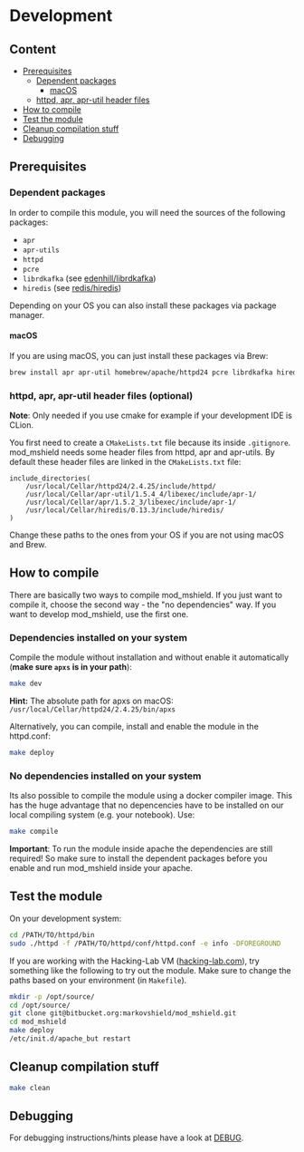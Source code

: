 # Development

## Content
* [Prerequisites](#markdown-header-prerequisites)
    * [Dependent packages](#markdown-header-dependent-packages)
        * [macOS](#markdown-header-macos)
    * [httpd, apr, apr-util header files](#markdown-header-httpd-apr-apr-util-header-files)
* [How to compile](#markdown-header-how-to-compile)
* [Test the module](#markdown-header-test-the-module)
* [Cleanup compilation stuff](#markdown-header-cleanup-compilation-stuff)
* [Debugging](#markdown-header-debugging)

## Prerequisites

### Dependent packages
In order to compile this module, you will need the sources of the following packages:
* `apr`
* `apr-utils`
* `httpd`
* `pcre`
* `librdkafka` (see [edenhill/librdkafka](https://github.com/edenhill/librdkafka))
* `hiredis` (see [redis/hiredis](https://github.com/redis/hiredis))

Depending on your OS you can also install these packages via package manager.

#### macOS
If you are using macOS, you can just install these packages via Brew:
```bash
brew install apr apr-util homebrew/apache/httpd24 pcre librdkafka hiredis
```

### httpd, apr, apr-util header files (optional)
**Note**: Only needed if you use cmake for example if your development IDE is CLion.

You first need to create a `CMakeLists.txt` file because its inside `.gitignore`.
mod_mshield needs some header files from httpd, apr and apr-utils. By default these header files are linked in the `CMakeLists.txt` file:
```
include_directories(
    /usr/local/Cellar/httpd24/2.4.25/include/httpd/
    /usr/local/Cellar/apr-util/1.5.4_4/libexec/include/apr-1/
    /usr/local/Cellar/apr/1.5.2_3/libexec/include/apr-1/
    /usr/local/Cellar/hiredis/0.13.3/include/hiredis/
)
```
Change these paths to the ones from your OS if you are not using macOS and Brew.

## How to compile
There are basically two ways to compile mod_mshield. If you just want to compile it, choose the second way - the "no dependencies" way. If you want to develop mod_mshield, use the first one.

### Dependencies installed on your system
Compile the module without installation and without enable it automatically (**make sure `apxs` is in your path**):
```bash
make dev
```
**Hint:** The absolute path for apxs on macOS: `/usr/local/Cellar/httpd24/2.4.25/bin/apxs`

Alternatively, you can compile, install and enable the module in the httpd.conf:
```bash
make deploy
```

### No dependencies installed on your system
Its also possible to compile the module using a docker compiler image. This has the huge advantage that no depencencies have to be installed on our local compiling system (e.g. your notebook). Use:
```bash
make compile
```
**Important**: To run the module inside apache the dependencies are still required! So make sure to install the dependent packages before you enable and run mod_mshield inside your apache.

## Test the module
On your development system:
```bash
cd /PATH/TO/httpd/bin
sudo ./httpd -f /PATH/TO/httpd/conf/httpd.conf -e info -DFOREGROUND
```

If you are working with the Hacking-Lab VM ([hacking-lab.com](https://media.hacking-lab.com/)), try something like the following to try out the module. Make sure to change the paths based on your environment (in `Makefile`).
```bash
mkdir -p /opt/source/
cd /opt/source/
git clone git@bitbucket.org:markovshield/mod_mshield.git
cd mod_mshield
make deploy
/etc/init.d/apache_but restart
```

## Cleanup compilation stuff
```bash
make clean
```

## Debugging
For debugging instructions/hints please have a look at [DEBUG](DEBUG.md).
